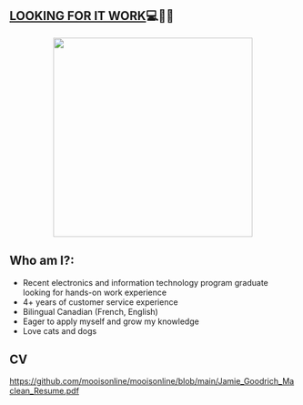 ## [LOOKING FOR IT WORK](https://github.com/mooisonline/mooisonline/blob/main/Jamie_Goodrich_Maclean_Resume.pdf)💻🍁🐹 

<p align="center">
  <img width="350" src="https://raw.githubusercontent.com/mooisonline/mooisonline/main/patchyarch.png">
</p>

## Who am I?:
- Recent electronics and information technology program graduate looking for hands-on work experience
- 4+ years of customer service experience
- Bilingual Canadian (French, English)
- Eager to apply myself and grow my knowledge
- Love cats and dogs 

## CV
https://github.com/mooisonline/mooisonline/blob/main/Jamie_Goodrich_Maclean_Resume.pdf
